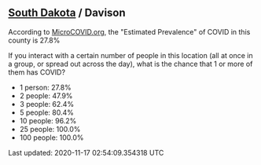
## [South Dakota](/united-states/south-dakota) / Davison

According to [MicroCOVID.org](http://microcovid.org),
the "Estimated Prevalence" of COVID in this county is 27.8%

If you interact with a certain number of people in this location
(all at once in a group, or spread out across the day), what is the chance that
1 or more of them has COVID?

- 1 person: 27.8%
- 2 people: 47.9%
- 3 people: 62.4%
- 5 people: 80.4%
- 10 people: 96.2%
- 25 people: 100.0%
- 100 people: 100.0%

Last updated: 2020-11-17 02:54:09.354318 UTC
